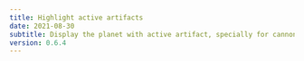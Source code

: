 ```yaml
---
title: Highlight active artifacts
date: 2021-08-30
subtitle: Display the planet with active artifact, specially for cannon.
version: 0.6.4
---
```

